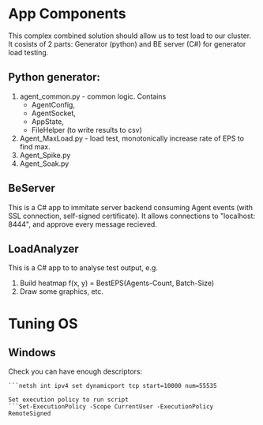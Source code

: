# App Components
This complex combined solution should allow us to test load to our cluster. 
It cosists of 2 parts: Generator (python) and BE server (C#) for generator load testing.

## Python generator:
1. agent_common.py - common logic. Contains
    - AgentConfig, 
    - AgentSocket,
    - AppState,
    - FileHelper (to write results to csv)
2. Agent_MaxLoad.py - load test, monotonically increase rate of EPS to find max.
3. Agent_Spike.py
4. Agent_Soak.py

## BeServer
This is a C# app to immitate server backend consuming Agent events (with SSL connection, self-signed certificate).
It allows connections to "localhost: 8444", and approve every message recieved.

## LoadAnalyzer 
This is a C# app to to analyse test output, e.g. 
1. Build heatmap f(x, y) = BestEPS(Agents-Count, Batch-Size)
2. Draw some graphics, etc.

# Tuning OS

## Windows
Check you can have enough descriptors:
```netsh int ipv4 show dynamicport tcp
```netsh int ipv4 set dynamicport tcp start=10000 num=55535

Set execution policy to run script
```Set-ExecutionPolicy -Scope CurrentUser -ExecutionPolicy RemoteSigned


